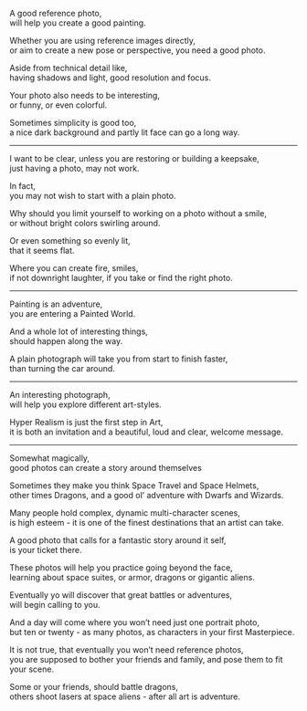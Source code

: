 A good reference photo,\
will help you create a good painting.

Whether you are using reference images directly,\
or aim to create a new pose or perspective, you need a good photo.

Aside from technical detail like,\
having shadows and light, good resolution and focus.

Your photo also needs to be interesting,\
or funny, or even colorful.

Sometimes simplicity is good too,\
a nice dark background and partly lit face can go a long way.

---

I want to be clear, unless you are restoring or building a keepsake,\
just having a photo, may not work.

In fact,\
you may not wish to start with a plain photo.

Why should you limit yourself to working on a photo without a smile,\
or without bright colors swirling around.

Or even something so evenly lit,\
that it seems flat.

Where you can create fire, smiles,\
if not downright laughter, if you take or find the right photo.

---

Painting is an adventure,\
you are entering a Painted World.

And a whole lot of interesting things,\
should happen along the way.

A plain photograph will take you from start to finish faster,\
than turning the car around.

---

An interesting photograph,\
will help you explore different art-styles.

Hyper Realism is just the first step in Art,\
it is both an invitation and a beautiful, loud and clear, welcome message.

---

Somewhat magically,\
good photos can create a story around themselves

Sometimes they make you think Space Travel and Space Helmets,\
other times Dragons, and a good ol’ adventure with Dwarfs and Wizards.

Many people hold complex, dynamic multi-character scenes,\
is high esteem - it is one of the finest destinations that an artist can take.

A good photo that calls for a fantastic story around it self,\
is your ticket there.

These photos will help you practice going beyond the face,\
learning about space suites, or armor, dragons or gigantic aliens.

Eventually yo will discover that great battles or adventures,\
will begin calling to you.

And a day will come where you won’t need just one portrait photo,\
but ten or twenty - as many photos, as characters in your first Masterpiece.

It is not true, that eventually you won’t need reference photos,\
you are supposed to bother your friends and family, and pose them to fit your scene.

Some or your friends, should battle dragons,\
others shoot lasers at space aliens - after all art is adventure.

